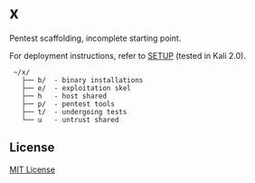 # x

Pentest scaffolding, incomplete starting point.

For deployment instructions, refer to [SETUP](SETUP.md) (tested in Kali 2.0).

```
 ~/x/
   ├── b/  - binary installations
   ├── e/  - exploitation skel 
   ├── h   - host shared
   ├── p/  - pentest tools
   ├── t/  - undergoing tests
   └── u   - untrust shared
```

## License

[MIT License](https://github.com/twbs/bootstrap/blob/master/LICENSE)
